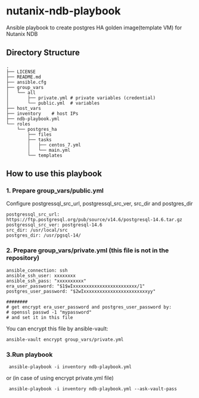 # nutanix-ndb-playbook

Ansible playbook to create postgres HA golden image(template VM) for Nutanix NDB

## Directory Structure

```
.
├── LICENSE
├── README.md
├── ansible.cfg
├── group_vars
│   └── all
│       ├── private.yml # private variables (credential)
│       └── public.yml  # variables
├── host_vars
├── inventory    # host IPs
├── ndb-playbook.yml
└── roles
    └── postgres_ha
        ├── files
        ├── tasks
        │   ├── centos_7.yml
        │   └── main.yml
        └── templates
```

## How to use this playbook
### 1. Prepare group_vars/public.yml

Configure postgressql_src_url, postgressql_src_ver, src_dir and postgres_dir

```
postgressql_src_url: https://ftp.postgresql.org/pub/source/v14.6/postgresql-14.6.tar.gz
postgressql_src_ver: postgresql-14.6
src_dir: /usr/local/src
postgres_dir: /usr/pgsql-14/
```

### 2. Prepare group_vars/private.yml (this file is not in the repository)
```
ansible_connection: ssh 
ansible_ssh_user: xxxxxxxx
ansible_ssh_pass: "xxxxxxxxxx"
era_user_password: "$1$wIxxxxxxxxxxxxxxxxxxxxxxxx/1"
postgres_user_password: "$2wIxxxxxxxxxxxxxxxxxxxxxxxxyy"

########
# get encrypt era_user_password and postgres_user_password by:
# openssl passwd -1 "mypassword"
# and set it in this file
```
You can encrypt this file by ansible-vault:

```ansible-vault encrypt group_vars/private.yml```


### 3.Run playbook

``` ansible-playbook -i inventory ndb-playbook.yml```

or (in case of using encrypt private.yml file)

``` ansible-playbook -i inventory ndb-playbook.yml --ask-vault-pass```